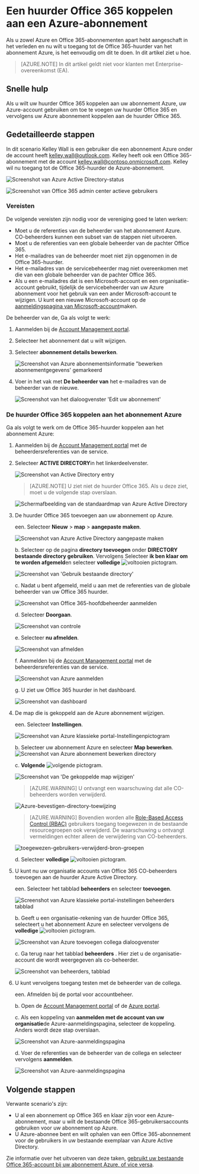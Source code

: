 <properties
    pageTitle="Een huurder Office 365 gebruiken in combinatie met een abonnement op Azure | Microsoft Azure"
    description="Informatie over het toevoegen van een Office 365-directory (huurder) voor een abonnement Azure te maken van de koppeling."
    services=""
    documentationCenter=""
    authors="JiangChen79"
    manager="mbaldwin"
    editor=""
    tags="billing,top-support-issue"/>

<tags
    ms.service="billing"
    ms.workload="na"
    ms.tgt_pltfrm="ibiza"
    ms.devlang="na"
    ms.topic="article"
    ms.date="09/16/2016"
    ms.author="cjiang"/>

# <a name="associate-an-office-365-tenant-with-an-azure-subscription"></a>Een huurder Office 365 koppelen aan een Azure-abonnement
Als u zowel Azure en Office 365-abonnementen apart hebt aangeschaft in het verleden en nu wilt u toegang tot de Office 365-huurder van het abonnement Azure, is het eenvoudig om dit te doen. In dit artikel ziet u hoe.

> [AZURE.NOTE] In dit artikel geldt niet voor klanten met Enterprise-overeenkomst (EA).

## <a name="quick-guidance"></a>Snelle hulp
Als u wilt uw huurder Office 365 koppelen aan uw abonnement Azure, uw Azure-account gebruiken om toe te voegen uw huurder Office 365 en vervolgens uw Azure abonnement koppelen aan de huurder Office 365.

## <a name="detailed-steps"></a>Gedetailleerde stappen
In dit scenario Kelley Wall is een gebruiker die een abonnement Azure onder de account heeft kelley.wall@outlook.com. Kelley heeft ook een Office 365-abonnement met de account kelley.wall@contoso.onmicrosoft.com. Kelley wil nu toegang tot de Office 365-huurder de Azure-abonnement.

![Screenshot van Azure Active Directory-status](./media/billing-add-office-365-tenant-to-azure-subscription/s31_msa-aad-status.png)

![Screenshot van Office 365 admin center actieve gebruikers](./media/billing-add-office-365-tenant-to-azure-subscription/s32_office-365-user.png)

### <a name="prerequisites"></a>Vereisten
De volgende vereisten zijn nodig voor de vereniging goed te laten werken:

- Moet u de referenties van de beheerder van het abonnement Azure. CO-beheerders kunnen een subset van de stappen niet uitvoeren.
- Moet u de referenties van een globale beheerder van de pachter Office 365.
- Het e-mailadres van de beheerder moet niet zijn opgenomen in de Office 365-huurder.
- Het e-mailadres van de servicebeheerder mag niet overeenkomen met die van een globale beheerder van de pachter Office 365.
- Als u een e-mailadres dat is een Microsoft-account en een organisatie-account gebruikt, tijdelijk de servicebeheerder van uw Azure abonnement voor het gebruik van een ander Microsoft-account te wijzigen. U kunt een nieuwe Microsoft-account op de [aanmeldingspagina van Microsoft-account](https://signup.live.com/)maken.


De beheerder van de, Ga als volgt te werk:

1. Aanmelden bij de [Account Management portal](https://account.windowsazure.com/subscriptions).
2. Selecteer het abonnement dat u wilt wijzigen.
3. Selecteer **abonnement details bewerken**.

    ![Screenshot van Azure abonnementsinformatie "bewerken abonnementgegevens' gemarkeerd](./media/billing-add-office-365-tenant-to-azure-subscription/s33_azure-edit-subscription-details.png)

4. Voer in het vak met **De beheerder van** het e-mailadres van de beheerder van de nieuwe.

    ![Screenshot van het dialoogvenster 'Edit uw abonnement'](./media/billing-add-office-365-tenant-to-azure-subscription/s34_change-subscription-service-admin.png)

### <a name="associate-the-office-365-tenant-with-the-azure-subscription"></a>De huurder Office 365 koppelen aan het abonnement Azure
Ga als volgt te werk om de Office 365-huurder koppelen aan het abonnement Azure:

1.  Aanmelden bij de [Account Management portal](https://account.windowsazure.com/subscriptions) met de beheerdersreferenties van de service.
2.  Selecteer **ACTIVE DIRECTORY**in het linkerdeelvenster.

    ![Screenshot van Active Directory entry](./media/billing-add-office-365-tenant-to-azure-subscription/s35-classic-portal-active-directory-entry.png)

    > [AZURE.NOTE] U ziet niet de huurder Office 365. Als u deze ziet, moet u de volgende stap overslaan.

    ![Schermafbeelding van de standaardmap van Azure Active Directory](./media/billing-add-office-365-tenant-to-azure-subscription/s36-aad-tenant-default.png)

3. De huurder Office 365 toevoegen aan uw abonnement op Azure.

    een. Selecteer **Nieuw** > **map** > **aangepaste maken**.

    ![Screenshot van Azure Active Directory aangepaste maken](./media/billing-add-office-365-tenant-to-azure-subscription/s37-aad-custom-create.png)

    b. Selecteer op de pagina **directory toevoegen** onder **DIRECTORY** **bestaande directory gebruiken**. Vervolgens Selecteer **ik ben klaar om te worden afgemeld**en selecteer **volledige** ![voltooien pictogram](./media/billing-add-office-365-tenant-to-azure-subscription/s38_complete-icon.png).

    ![Screenshot van 'Gebruik bestaande directory'](./media/billing-add-office-365-tenant-to-azure-subscription/s39_add-directory-use-existing.png)

    c. Nadat u bent afgemeld, meld u aan met de referenties van de globale beheerder van uw Office 365 huurder.

    ![Screenshot van Office 365-hoofdbeheerder aanmelden](./media/billing-add-office-365-tenant-to-azure-subscription/s310_sign-in-global-admin-office-365.png)

    d. Selecteer **Doorgaan**.

    ![Screenshot van controle](./media/billing-add-office-365-tenant-to-azure-subscription/s311_use-contoso-directory-azure-verify.png)

    e. Selecteer **nu afmelden**.

    ![Screenshot van afmelden](./media/billing-add-office-365-tenant-to-azure-subscription/s312_use-contoso-directory-azure-confirm-and-sign-out.png)

    f. Aanmelden bij de [Account Management portal](https://account.windowsazure.com/subscriptions) met de beheerdersreferenties van de service.

    ![Screenshot van Azure aanmelden](./media/billing-add-office-365-tenant-to-azure-subscription/s313_azure-sign-in-service-admin.png)

    g. U ziet uw Office 365 huurder in het dashboard.

    ![Screenshot van dashboard](./media/billing-add-office-365-tenant-to-azure-subscription/s314_office-365-tenant-appear-in-azure.png)

4. De map die is gekoppeld aan de Azure abonnement wijzigen.

    een. Selecteer **Instellingen**.

    ![Screenshot van Azure klassieke portal-Instellingenpictogram](./media/billing-add-office-365-tenant-to-azure-subscription/s315_azure-classic-portal-settings-icon.png)

    b. Selecteer uw abonnement Azure en selecteer **Map bewerken**.
    ![Screenshot van Azure abonnement bewerken directory](./media/billing-add-office-365-tenant-to-azure-subscription/s316_azure-subscription-edit-directory.png)

    c. **Volgende** ![volgende pictogram](./media/billing-add-office-365-tenant-to-azure-subscription/s317_next-icon.png).

    ![Screenshot van 'De gekoppelde map wijzigen'](./media/billing-add-office-365-tenant-to-azure-subscription/s318_azure-change-associated-directory.png)

    > [AZURE.WARNING] U ontvangt een waarschuwing dat alle CO-beheerders worden verwijderd.

    ![Azure-bevestigen-directory-toewijzing](./media/billing-add-office-365-tenant-to-azure-subscription/s322_azure-confirm-directory-mapping.png)

    >[AZURE.WARNING] Bovendien worden alle [Role-Based Access Control (RBAC)](./active-directory/role-based-access-control-configure.md) gebruikers toegang toegewezen in de bestaande resourcegroepen ook verwijderd. De waarschuwing u ontvangt vermeldingen echter alleen de verwijdering van CO-beheerders.

    ![toegewezen-gebruikers-verwijderd-bron-groepen](./media/billing-add-office-365-tenant-to-azure-subscription/s325_assigned-users-removed-resource-groups.png)

    d. Selecteer **volledige** ![voltooien pictogram](./media/billing-add-office-365-tenant-to-azure-subscription/s38_complete-icon.png).

5. U kunt nu uw organisatie accounts van Office 365 CO-beheerders toevoegen aan de huurder Azure Active Directory.

    een. Selecteer het tabblad **beheerders** en selecteer **toevoegen**.

    ![Screenshot van Azure klassieke portal-instellingen beheerders tabblad](./media/billing-add-office-365-tenant-to-azure-subscription/s319_azure-classic-portal-settings-administrators.png)

    b. Geeft u een organisatie-rekening van de huurder Office 365, selecteert u het abonnement Azure en selecteer vervolgens de **volledige** ![voltooien pictogram](./media/billing-add-office-365-tenant-to-azure-subscription/s38_complete-icon.png).

    ![Screenshot van Azure toevoegen collega dialoogvenster](./media/billing-add-office-365-tenant-to-azure-subscription/s320_azure-add-co-administrator.png)

    c. Ga terug naar het tabblad **beheerders** . Hier ziet u de organisatie-account die wordt weergegeven als co-beheerder.

    ![Screenshot van beheerders, tabblad](./media/billing-add-office-365-tenant-to-azure-subscription/s321_azure-co-administrator-added.png)

6. U kunt vervolgens toegang testen met de beheerder van de collega.

    een. Afmelden bij de portal voor accountbeheer.

    b. Open de [Account Management portal](https://account.windowsazure.com/subscriptions) of de [Azure portal](https://portal.azure.com/).

    c. Als een koppeling van **aanmelden met de account van uw organisatie**de Azure-aanmeldingspagina, selecteer de koppeling. Anders wordt deze stap overslaan.

    ![Screenshot van Azure-aanmeldingspagina](./media/billing-add-office-365-tenant-to-azure-subscription/3-sign-in-to-azure.png)

    d. Voer de referenties van de beheerder van de collega en selecteer vervolgens **aanmelden**.

    ![Screenshot van Azure-aanmeldingspagina](./media/billing-add-office-365-tenant-to-azure-subscription/s324_azure-sign-in-with-co-admin.png)

## <a name="next-steps"></a>Volgende stappen
Verwante scenario's zijn:

- U al een abonnement op Office 365 en klaar zijn voor een Azure-abonnement, maar u wilt de bestaande Office 365-gebruikersaccounts gebruiken voor uw abonnement op Azure.
- U Azure-abonnee bent en wilt ophalen van een Office 365-abonnement voor de gebruikers in uw bestaande exemplaar van Azure Active Directory.

Zie informatie over het uitvoeren van deze taken, [gebruikt uw bestaande Office 365-account bij uw abonnement Azure, of vice versa](billing-use-existing-office-365-account-azure-subscription.md).
